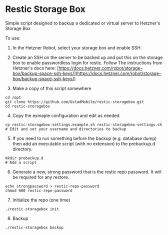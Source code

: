 
# Restic Storage Box

Simple script designed to backup a dedicated or virtual server to Hetzner's Storage Box

To use:

1. In the Hetzner Robot, select your storage box and enable SSH.

2. Create an SSH on the server to be backed up and put this on
   the storage box to enable passwordless login for restic. Follow
   The instructions from Hetzner's docs here: 
   [https://docs.hetzner.com/robot/storage-box/backup-space-ssh-keys/](https://docs.hetzner.com/robot/storage-box/backup-space-ssh-keys/)
   
3.  Make a copy of this script somewhere

```
cd /opt
git clone https://github.com/UstadMobile/restic-storagebox.git
cd restic-storagebox
```

4. Copy the exmaple configuration and edit as needed

```
cp restic-storagebox-settings.example.sh restic-storagebox-settings.sh
# Edit and set your username and directories to backup
```

5. If you need to run something before the backup (e.g. database dump)
   then add an executable script (with no extension) to the prebackup.d
   directory.
   
```
mkdir prebackup.d
# Add a script
```

6. Generate a new, strong password that is the restic repo password.
   It will be required for any restore. 

```
echo strongpassword > restic-repo-password
chmod 600 restic-repo-password
```
   
7. Initialize the repo (one time)

```
./restic-storagebox init
```

8. Backup

```
./restic-storagebox backup
```


